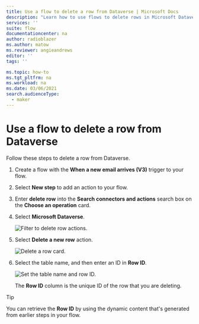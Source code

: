 ```yaml
---
title: Use a flow to delete a row from Dataverse | Microsoft Docs
description: "Learn how to use flows to delete rows in Microsoft Dataverse."
services: ''
suite: flow
documentationcenter: na
author: radioblazer
ms.author: matow
ms.reviewer: angieandrews
editor: ''
tags: ''

ms.topic: how-to
ms.tgt_pltfrm: na
ms.workload: na
ms.date: 03/06/2021
search.audienceType: 
  - maker
---
```



# Use a flow to delete a row from Dataverse

Follow these steps to delete a row from Dataverse.

1. Create a flow with the **When a new email arrives (V3)** trigger to your flow.

1. Select **New step** to add an action to your flow.

1. Enter **delete row** into the **Search connectors and actions** search box on the **Choose an operation** card.

1. Select **Microsoft Dataverse**.

   ![Filter to delete row actions.](../media/dataverse-how-tos/delete-row-action.png "Filter to delete row actions")

1. Select **Delete a new row** action.

   ![Delete a row card.](../media/dataverse-how-tos/delete-row-card.png "Delete a row card")

1. Select the table name, and then enter an ID in **Row ID**.

   ![Set the table name and row ID.](../media/dataverse-how-tos/delete-row-card-complete.png "Set the table name and row ID")

   The **Row ID** column is the unique ID of the row that you are deleting.

>[!TIP]
>You can retrieve the **Row ID** by using the dynamic content that's generated from earlier steps in your flow.
